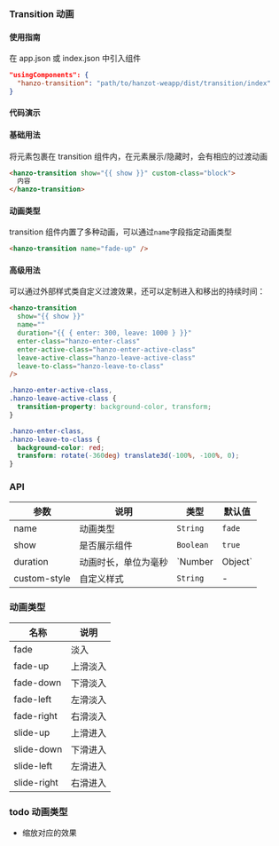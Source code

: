 ### Transition 动画

#### 使用指南

在 app.json 或 index.json 中引入组件
```json
"usingComponents": {
  "hanzo-transition": "path/to/hanzot-weapp/dist/transition/index"
}
```

#### 代码演示

#### 基础用法
将元素包裹在 transition 组件内，在元素展示/隐藏时，会有相应的过渡动画

```html
<hanzo-transition show="{{ show }}" custom-class="block">
  内容
</hanzo-transition>
```

#### 动画类型
transition 组件内置了多种动画，可以通过`name`字段指定动画类型

```html
<hanzo-transition name="fade-up" />
```

#### 高级用法

可以通过外部样式类自定义过渡效果，还可以定制进入和移出的持续时间：

```html
<hanzo-transition
  show="{{ show }}"
  name=""
  duration="{{ { enter: 300, leave: 1000 } }}"
  enter-class="hanzo-enter-class"
  enter-active-class="hanzo-enter-active-class"
  leave-active-class="hanzo-leave-active-class"
  leave-to-class="hanzo-leave-to-class"
/>
```

```css
.hanzo-enter-active-class,
.hanzo-leave-active-class {
  transition-property: background-color, transform;
}

.hanzo-enter-class,
.hanzo-leave-to-class {
  background-color: red;
  transform: rotate(-360deg) translate3d(-100%, -100%, 0);
}
```

### API

| 参数 | 说明 | 类型 | 默认值 |
|-----------|-----------|-----------|-------------|
| name | 动画类型 | `String` | `fade`|
| show | 是否展示组件 | `Boolean` | `true` |
| duration | 动画时长，单位为毫秒 | `Number | Object` | `300` |
| custom-style | 自定义样式 | `String` | - |


### 动画类型

| 名称 | 说明 |
|-----------|-----------|
| fade | 淡入 |
| fade-up | 上滑淡入 |
| fade-down | 下滑淡入 |
| fade-left | 左滑淡入 |
| fade-right | 右滑淡入 |
| slide-up | 上滑进入 |
| slide-down | 下滑进入 |
| slide-left | 左滑进入 |
| slide-right | 右滑进入 |

### todo 动画类型
- 缩放对应的效果

